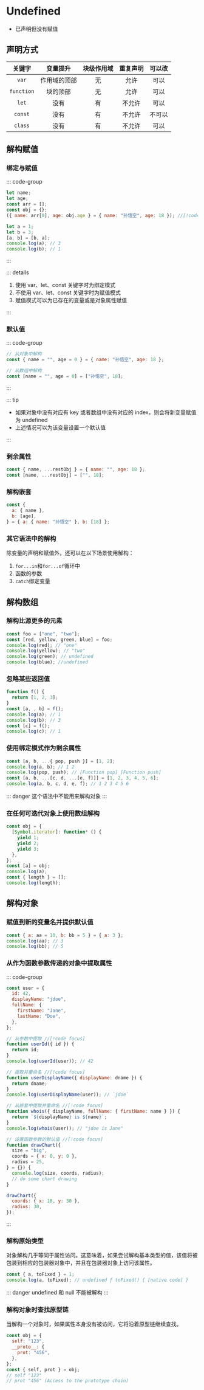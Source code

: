 # Undefined

- 已声明但没有赋值

## 声明方式

|   关键字   |   变量提升   | 块级作用域 | 重复声明 | 可以改 |
| :--------: | :----------: | :--------: | :------: | :----: |
|   `var`    | 作用域的顶部 |     无     |   允许   |  可以  |
| `function` |   块的顶部   |     无     |   允许   |  可以  |
|   `let`    |     没有     |     有     |  不允许  |  可以  |
|  `const`   |     没有     |     有     |  不允许  | 不可以 |
|  `class`   |     没有     |     有     |  不允许  |  可以  |

## 解构赋值

### 绑定与赋值

::: code-group

```js
let name;
let age;
const arr = [];
const obj = {};
({ name: arr[0], age: obj.age } = { name: "孙悟空", age: 18 }); //[!code warning]这里必须要有括号！
```

```js
let a = 1;
let b = 3;
[a, b] = [b, a];
console.log(a); // 3
console.log(b); // 1
```

:::

::: details

1. 使用 var、let、const 关键字时为绑定模式
2. 不使用 var、let、const 关键字时为赋值模式
3. 赋值模式可以为已存在的变量或是对象属性赋值

:::

### 默认值

::: code-group

```js [obj.js]
// 从对象中解构
const { name = "", age = 0 } = { name: "孙悟空", age: 18 };
```

```js [arr.js]
// 从数组中解构
const [name = "", age = 0] = ["孙悟空", 18];
```

:::

::: tip

- 如果对象中没有对应有 key 或者数组中没有对应的 index，则会将新变量赋值为 undefined
- 上述情况可以为该变量设置一个默认值

:::

### 剩余属性

```js
const { name, ...restObj } = { name: "", age: 18 };
const [name, ...restObj] = ["", 18];
```

### 解构嵌套

```js
const {
  a: { name },
  b: [age],
} = { a: { name: "孙悟空" }, b: [18] };
```

### 其它语法中的解构

除变量的声明和赋值外，还可以在以下场景使用解构：

1. `for...in`和`for...of`循环中
2. 函数的参数
3. `catch`绑定变量

## 解构数组

### 解构比源更多的元素

```js
const foo = ["one", "two"];
const [red, yellow, green, blue] = foo;
console.log(red); // "one"
console.log(yellow); // "two"
console.log(green); // undefined
console.log(blue); //undefined
```

### 忽略某些返回值

```js
function f() {
  return [1, 2, 3];
}
const [a, , b] = f();
console.log(a); // 1
console.log(b); // 3
const [c] = f();
console.log(c); // 1
```

### 使用绑定模式作为剩余属性

```js
const [a, b, ...{ pop, push }] = [1, 2];
console.log(a, b); // 1 2
console.log(pop, push); // [Function pop] [Function push]
const [a, b, ...[c, d, ...[e, f]]] = [1, 2, 3, 4, 5, 6];
console.log(a, b, c, d, e, f); // 1 2 3 4 5 6
```

::: danger
这个语法中不能用来解构对象
:::

### 在任何可迭代对象上使用数组解构

```js
const obj = {
  [Symbol.iterator]: function* () {
    yield 1;
    yield 2;
    yield 3;
  },
};
const [a] = obj;
console.log(a);
const { length } = [];
console.log(length);
```

## 解构对象

### 赋值到新的变量名并提供默认值

```js
const { a: aa = 10, b: bb = 5 } = { a: 3 };
console.log(aa); // 3
console.log(bb); // 5
```

### 从作为函数参数传递的对象中提取属性

::: code-group

```js [user.js]
const user = {
  id: 42,
  displayName: "jdoe",
  fullName: {
    firstName: "Jane",
    lastName: "Doe",
  },
};
```

```js [userId.js]
// 从参数中提取 //[!code focus]
function userId({ id }) {
  return id;
}
console.log(userId(user)); // 42
```

```js [userDisplayName.js]
// 提取并重命名 //[!code focus]
function userDisplayName({ displayName: dname }) {
  return dname;
}
console.log(userDisplayName(user)); // `jdoe`
```

```js [whois.js]
// 从嵌套中提取并重命名 //[!code focus]
function whois({ displayName, fullName: { firstName: name } }) {
  return `${displayName} is ${name}`;
}
console.log(whois(user)); // "jdoe is Jane"
```

```js [drawChart.js]
// 设置函数参数的默认值 //[!code focus]
function drawChart({
  size = "big",
  coords = { x: 0, y: 0 },
  radius = 25,
} = {}) {
  console.log(size, coords, radius);
  // do some chart drawing
}

drawChart({
  coords: { x: 18, y: 30 },
  radius: 30,
});
```

:::

### 解构原始类型

对象解构几乎等同于属性访问。这意味着，如果尝试解构基本类型的值，该值将被包装到相应的包装器对象中，并且在包装器对象上访问该属性。

```js
const { a, toFixed } = 1;
console.log(a, toFixed); // undefined ƒ toFixed() { [native code] }
```

::: danger
undefined 和 null 不能被解构
:::

### 解构对象时查找原型链

当解构一个对象时，如果属性本身没有被访问，它将沿着原型链继续查找。

```js
const obj = {
  self: "123",
  __proto__: {
    prot: "456",
  },
};
const { self, prot } = obj;
// self "123"
// prot "456" (Access to the prototype chain)
```
